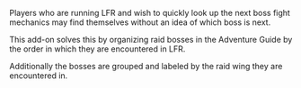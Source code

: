 Players who are running LFR and wish to quickly look up the next boss fight mechanics may find themselves without an idea of which boss is next.

This add-on solves this by organizing raid bosses in the Adventure Guide by the order in which they are encountered in LFR.

Additionally the bosses are grouped and labeled by the raid wing they are encountered in.
